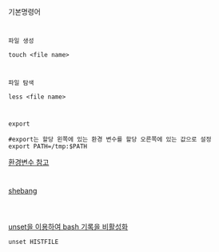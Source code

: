 기본명령어
#
`파일 생성`
```
touch <file name>
```

#
`파일 탐색`
```
less <file name>
```
#
`export`
```
#export는 할당 왼쪽에 있는 환경 변수를 할당 오른쪽에 있는 값으로 설정
export PATH=/tmp:$PATH
```
[환경변수 참고](https://help.ubuntu.com/community/EnvironmentVariables)
#
[shebang](https://www.geeksforgeeks.org/shell-scripting-define-bin-bash/)
```

```
#
[unset을 이용하여 bash 기록을 비활성화](https://tryhackme.com/room/introductiontohoneypots)
```
unset HISTFILE
```

